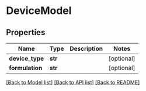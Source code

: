 # DeviceModel

## Properties
Name | Type | Description | Notes
------------ | ------------- | ------------- | -------------
**device_type** | **str** |  | [optional] 
**formulation** | **str** |  | [optional] 

[[Back to Model list]](../README.md#documentation-for-models) [[Back to API list]](../README.md#documentation-for-api-endpoints) [[Back to README]](../README.md)


